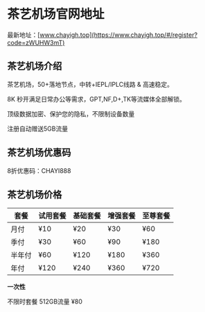 # 茶艺机场官网地址

最新地址：[www.chayigh.top](https://www.chayigh.top/#/register?code=zWUHW3mT)

## 茶艺机场介绍

茶艺机场，50+落地节点，中转+IEPL/IPLC线路 & 高速稳定。

8K 秒开满足日常办公等需求，GPT,NF,D+,TK等流媒体全部解锁。

顶级数据加密、保护您的隐私，不限制设备数量

注册自动赠送5GB流量

## 茶艺机场优惠码

8折优惠码：CHAYI888

## 茶艺机场价格

|套餐|试用套餐|基础套餐|增强套餐|至尊套餐|
|----|----|----|----|----|
|月付|¥10|¥20|¥30|¥60|
|季付|¥30|¥60|¥90|¥180|
|半年付|¥60|¥120|¥180|¥360|
|年付|¥120|¥240|¥360|¥720|

**一次性**

不限时套餐 512GB流量 ¥80
